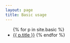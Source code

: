 ```yaml
---
layout: page
title: Basic usage
---
```


<ul>
{% for p in site.basic %}
  <li><a href="{{ p.url }}">{{ p.title }}</a>
{% endfor %}
</ul>
